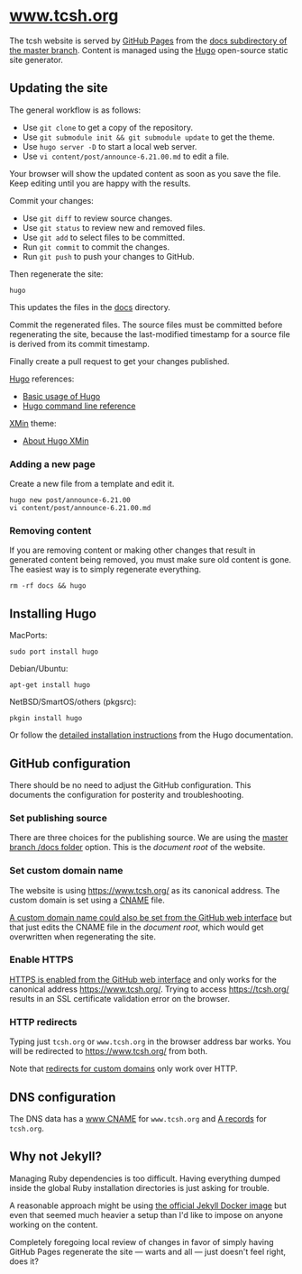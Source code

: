 # www.tcsh.org

The tcsh website is served by [GitHub Pages][gh-pages] from the [docs
subdirectory of the master branch][docs].  Content is managed using the
[Hugo][hugo] open-source static site generator.


## Updating the site

The general workflow is as follows:

* Use `git clone` to get a copy of the repository.
* Use `git submodule init && git submodule update` to get the theme.
* Use `hugo server -D` to start a local web server.
* Use `vi content/post/announce-6.21.00.md` to edit a file.

Your browser will show the updated content as soon as you save the file.
Keep editing until you are happy with the results.

Commit your changes:

* Use `git diff` to review source changes.
* Use `git status` to review new and removed files.
* Use `git add` to select files to be committed.
* Run `git commit` to commit the changes.
* Run `git push` to push your changes to GitHub.

Then regenerate the site:

```
hugo
```

This updates the files in the [docs](docs) directory.

Commit the regenerated files. The source files must be committed before
regenerating the site, because the last-modified timestamp for a source
file is derived from its commit timestamp.

Finally create a pull request to get your changes published.

[Hugo] references:

* [Basic usage of Hugo][hugo-basic]
* [Hugo command line reference][hugo-cli]

[XMin] theme:

* [About Hugo XMin][xmin-about]

### Adding a new page

Create a new file from a template and edit it.

```
hugo new post/announce-6.21.00
vi content/post/announce-6.21.00.md
```

### Removing content

If you are removing content or making other changes that result in
generated content being removed, you must make sure old content is gone.
The easiest way is to simply regenerate everything.

```
rm -rf docs && hugo
```


## Installing Hugo

MacPorts:
```
sudo port install hugo
```

Debian/Ubuntu:
```
apt-get install hugo
```

NetBSD/SmartOS/others (pkgsrc):
```
pkgin install hugo
```

Or follow the [detailed installation instructions][hugo-install]
from the Hugo documentation.


## GitHub configuration

There should be no need to adjust the GitHub configuration. This
documents the configuration for posterity and troubleshooting.

### Set publishing source

There are three choices for the publishing source. We are using the
[master branch /docs folder][gh-pages-pub-source] option. This is
the *document root* of the website.

### Set custom domain name

The website is using https://www.tcsh.org/ as its canonical address.
The custom domain is set using a [CNAME](static/CNAME) file.

[A custom domain name could also be set from the GitHub web
interface][gh-pages-cname] but that just edits the CNAME file in the
*document root*, which would get overwritten when regenerating the site.

### Enable HTTPS

[HTTPS is enabled from the GitHub web interface][gh-pages-https] and
only works for the canonical address https://www.tcsh.org/. Trying to
access https://tcsh.org/ results in an SSL certificate validation error
on the browser.

### HTTP redirects

Typing just `tcsh.org` or `www.tcsh.org` in the browser address bar
works. You will be redirected to https://www.tcsh.org/ from both.

Note that [redirects for custom domains][gh-pages-redirect] only work
over HTTP.


## DNS configuration

The DNS data has a [www CNAME][gh-pages-dns-cname] for `www.tcsh.org`
and [A records][gh-pages-dns-a] for `tcsh.org`.


## Why not Jekyll?

Managing Ruby dependencies is too difficult. Having everything dumped
inside the global Ruby installation directories is just asking for
trouble.

A reasonable approach might be using [the official Jekyll Docker
image][jekyll-docker] but even that seemed much heavier a setup than I'd
like to impose on anyone working on the content.

Completely foregoing local review of changes in favor of simply having
GitHub Pages regenerate the site &mdash; warts and all &mdash; just
doesn't feel right, does it?


[docs]: https://github.com/tcsh-org/www/tree/master/docs
[gh-pages]: https://pages.github.com/
[gh-pages-cname]: https://help.github.com/en/articles/adding-or-removing-a-custom-domain-for-your-github-pages-site
[gh-pages-dns-a]: https://help.github.com/en/articles/troubleshooting-custom-domains#dns-configuration-errors
[gh-pages-dns-cname]: https://help.github.com/en/articles/setting-up-a-www-subdomain
[gh-pages-https]: https://help.github.com/en/articles/securing-your-github-pages-site-with-https
[gh-pages-pub-source]: https://help.github.com/en/articles/configuring-a-publishing-source-for-github-pages#publishing-your-github-pages-site-from-a-docs-folder-on-your-master-branch
[gh-pages-redirect]: https://help.github.com/en/articles/custom-domain-redirects-for-github-pages-sites
[hugo]: https://gohugo.io/
[hugo-basic]: https://gohugo.io/getting-started/usage/
[hugo-cli]: https://gohugo.io/commands/
[hugo-install]: https://gohugo.io/getting-started/installing/
[jekyll-docker]: https://hub.docker.com/r/jekyll/jekyll/
[xmin]: https://xmin.yihui.name/
[xmin-about]: https://xmin.yihui.name/about/
